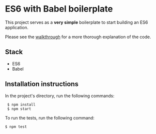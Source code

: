 # ES6 with Babel boilerplate
This project serves as a **very simple** boilerplate to start building an ES6 application.

Please see the [walkthrough](http://seanamarasinghe.com/developer/using-es6-babel/) for a more thorough explanation of the code.

## Stack

- ES6
- Babel

## Installation instructions

 In the project's directory, run the following commands:
```
 $ npm install
 $ npm start
```

To run the tests, run the following command:
```
$ npm test
```
